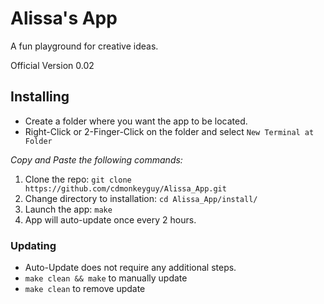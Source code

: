 # Alissa's App

A fun playground for creative ideas.

Official Version 0.02

## Installing

* Create a folder where you want the app to be located.
* Right-Click or 2-Finger-Click on the folder and select `New Terminal at Folder`

_Copy and Paste the following commands:_

1. Clone the repo: `git clone https://github.com/cdmonkeyguy/Alissa_App.git`
2. Change directory to installation: `cd Alissa_App/install/`
3. Launch the app: `make`
4. App will auto-update once every 2 hours.

### Updating

* Auto-Update does not require any additional steps.
* `make clean && make` to manually update
* `make clean` to remove update
